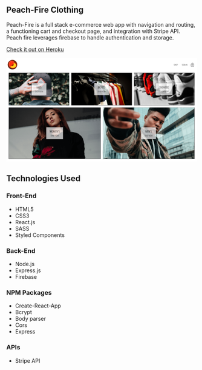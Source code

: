 ## Peach-Fire Clothing
Peach-Fire is a full stack e-commerce web app with navigation and routing, a functioning cart and checkout page, and integration with Stripe API. Peach fire leverages firebase to handle authentication and storage.

<a href="https://peach-live.herokuapp.com/">Check it out on Heroku</a>

![picture of the app](https://github.com/kpolgar/peach-fire-clothing/blob/master/peach-fire.png)

## Technologies Used
### Front-End
* HTML5
* CSS3
* React.js
* SASS
* Styled Components

### Back-End
* Node.js
* Express.js
* Firebase


### NPM Packages
* Create-React-App
* Bcrypt
* Body parser
* Cors
* Express

### APIs
* Stripe API
